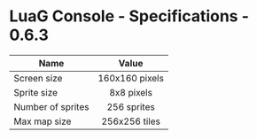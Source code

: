 # LuaG Console - Specifications - 0.6.3

| Name              |     Value      |
| ----------------- | :------------: |
| Screen size       | 160x160 pixels |
| Sprite size       |   8x8 pixels   |
| Number of sprites |  256 sprites   |
| Max map size      | 256x256 tiles  |
